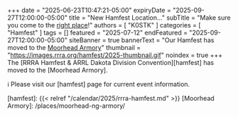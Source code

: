 +++
date = "2025-06-23T10:47:21-05:00"
expiryDate = "2025-09-27T12:00:00-05:00"
title = "New Hamfest Location..."
subTitle = "Make sure you come to the [right place](/places/moorhead-ng-armory/)!"
authors = [ "K0STK" ]
categories = [ "Hamfest" ]
tags = []
featured = "2025-07-12"
endFeatured = "2025-09-27T12:00:00-05:00"
siteBanner = true
bannerText = "Our Hamfest has moved to the [Moorhead&nbsp;Armory](/places/moorhead-ng-armory/)"
thumbnail = "https://images.rrra.org/hamfest/2025-thumbnail.gif"
noindex = true
+++
The [RRRA Hamfest &amp; ARRL Dakota Division Convention][hamfest] has
moved to the [Moorhead Armory].

:information_source: Please visit our [hamfest] page for current event information.
<!--more--> 

[hamfest]: {{< relref "/calendar/2025/rrra-hamfest.md" >}}
[Moorhead Armory]: /places/moorhead-ng-armory/


